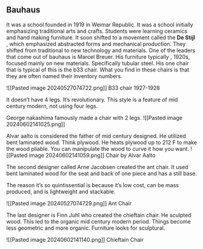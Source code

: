 ## Bauhaus
It was a school founded in 1919 in Weimar Republic.  It was a school initially emphasizing traditional arts and crafts. Students were learning ceramics and hand making furniture. It soon shifted to a movement called the **De Stijl** , which emphasized abstracted forms and mechanical production. They shifted from traditional to new technology and materials. One of the leaders that come out of bauhaus is Marcel Breuer. His furniture typically , 1920s, focused mainly on new materials. Specifically tubular steel. His one chair that is typical of this is the b33 chair. What you find in these chairs is that they are often named their inventory numbers. 

![[Pasted image 20240527074722.png]]
B33 chair
1927-1928

It doesn’t have 4 legs. It’s revolutionary. This style is a feature of mid century modern, not using four legs.

George nakashima famously made a chair with 2 legs.
![[Pasted image 20240602141025.png]]

Alvar aalto is considered the father of mid century designed. He utilized bent laminated wood. Think plywood. He heats plywood up to 212 F to make the wood pliable. You can manipulate the wood to curve it how you want.
![[Pasted image 20240602141059.png]]
Chair by Alvar Aalto


The second designer called Arne Jacobsen created the ant chair. It used bent laminated wood for the seat and back of one piece and has a still base.

The reason it’s so quintissential is because it’s low cost, can be mass produced, and is lightweight and stackable.

![[Pasted image 20240527074729.png]]
Ant Chair




The last designer is  Finn Juhl who created the chieftain chair. He sculpted wood. This led to the organic mid century modern period. Things become less geometric and more organic. Furniture looks for sculptural. 

![[Pasted image 20240602141140.png]]
Chieftain Chair

